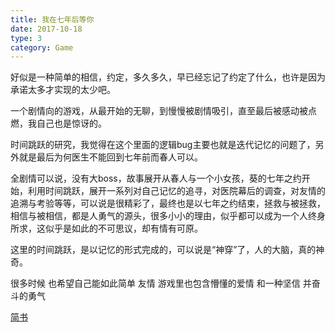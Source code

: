 ```yaml
---
title: 我在七年后等你
date: 2017-10-18
type: 3
category: Game 
---
```


好似是一种简单的相信，约定，多久多久，早已经忘记了约定了什么，也许是因为承诺太多才实现的太少吧。

一个剧情向的游戏，从最开始的无聊，到慢慢被剧情吸引，直至最后被感动被点燃，我自己也是惊讶的。

时间跳跃的研究，我觉得在这个里面的逻辑bug主要也就是迭代记忆的问题了，另外就是最后为何医生不能回到七年前而春人可以。

全剧情可以说，没有大boss，故事展开从春人与一个小女孩，葵的七年之约开始，利用时间跳跃，展开一系列对自己记忆的追寻，对医院幕后的调查，对友情的追溯与考验等等，可以说是很精彩了，最终也是以七年之约结束，拯救与被拯救，相信与被相信，都是人勇气的源头，很多小小的理由，似乎都可以成为一个人终身所求，这似乎是如此的不可思议，却有情有可原。

这里的时间跳跃，是以记忆的形式完成的，可以说是“神穿”了，人的大脑，真的神奇。

很多时候
也希望自己能如此简单 
友情 游戏里也包含懵懂的爱情
和一种坚信
并奋斗的勇气

[简书](https://www.jianshu.com/p/1985d53afb77)